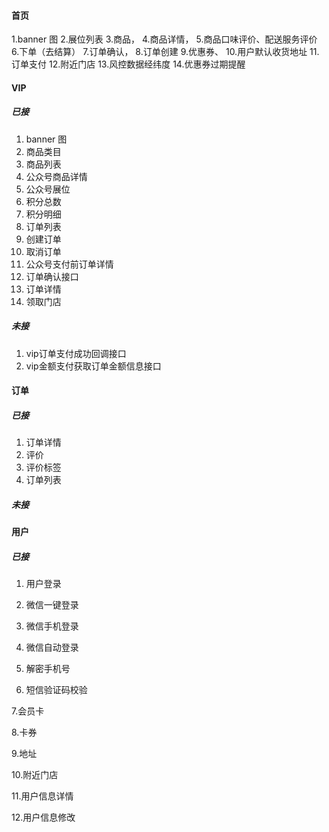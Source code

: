 #### 首页
1.banner 图
2.展位列表
3.商品，
4.商品详情，
5.商品口味评价、配送服务评价
6.下单（去结算）
7.订单确认，
8.订单创建
9.优惠券、
10.用户默认收货地址
11.订单支付
12.附近门店
13.风控数据经纬度
14.优惠券过期提醒
#### VIP

##### 已接

1. banner 图
2. 商品类目
3. 商品列表
4. 公众号商品详情
5. 公众号展位
6. 积分总数
7. 积分明细
8. 订单列表
9. 创建订单
10. 取消订单
11. 公众号支付前订单详情
12. 订单确认接口
13. 订单详情
14. 领取门店

##### 未接

1. vip订单支付成功回调接口
2. vip金额支付获取订单金额信息接口

#### 订单

##### 已接

1. 订单详情
2. 评价
3. 评价标签
4. 订单列表

##### 未接



#### 用户

##### 已接

1. 用户登录

2. 微信一键登录

3. 微信手机登录

4. 微信自动登录

5. 解密手机号

6. 短信验证码校验

7.会员卡

8.卡券

9.地址

10.附近门店

11.用户信息详情

12.用户信息修改